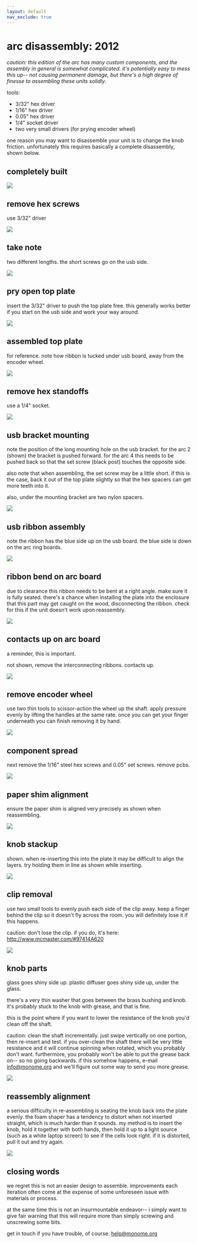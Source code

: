 ```yaml
---
layout: default
nav_exclude: true
---
```

# arc disassembly: 2012


*caution: this edition of the arc has many custom components, and the assembly in general is somewhat complicated. it's potentially easy to mess this up-- not causing permanent damage, but there's a high degree of finesse to assembling these units solidly.*

tools:

- 3/32" hex driver
- 1/16" hex driver
- 0.05" hex driver
- 1/4" socket driver
- two very small drivers (for prying encoder wheel)


one reason you may want to disassemble your unit is to change the knob friction. unfortunately this requires basically a complete disassembly, shown below.


## completely built

![](/docs/arc/disassembly/images/tech-hardware-disassembly-arc-2012-01.jpg)

## remove hex screws

use 3/32" driver

![](/docs/arc/disassembly/images/tech-hardware-disassembly-arc-2012-02.jpg)

## take note

two different lengths. the short screws go on the usb side.

![](/docs/arc/disassembly/images/tech-hardware-disassembly-arc-2012-03.jpg)

## pry open top plate

insert the 3/32" driver to push the top plate free. this generally works better if you start on the usb side and work your way around.

![](/docs/arc/disassembly/images/tech-hardware-disassembly-arc-2012-04.jpg)

## assembled top plate

for reference. note how ribbon is tucked under usb board, away from the encoder wheel.

![](/docs/arc/disassembly/images/tech-hardware-disassembly-arc-2012-05.jpg)

## remove hex standoffs

use a 1/4" socket.

![](/docs/arc/disassembly/images/tech-hardware-disassembly-arc-2012-06.jpg)

## usb bracket mounting

note the position of the long mounting hole on the usb bracket. for the arc 2 (shown) the bracket is pushed forward. for the arc 4 this needs to be pushed back so that the set screw (black post) touches the opposite side.

also note that when assembling, the set screw may be a little short. if this is the case, back it out of the top plate slightly so that the hex spacers can get more teeth into it.

also, under the mounting bracket are two nylon spacers.

![](/docs/arc/disassembly/images/tech-hardware-disassembly-arc-2012-07.jpg)

## usb ribbon assembly

note the ribbon has the blue side up on the usb board. the blue side is down on the arc ring boards.

![](/docs/arc/disassembly/images/tech-hardware-disassembly-arc-2012-08.jpg)

## ribbon bend on arc board

due to clearance this ribbon needs to be bent at a right angle. make sure it is fully seated. there's a chance when installing the plate into the enclosure that this part may get caught on the wood, disconnecting the ribbon. check for this if the unit doesn't work upon reassembly.

![](/docs/arc/disassembly/images/tech-hardware-disassembly-arc-2012-09.jpg)

## contacts up on arc board

a reminder, this is important.

not shown, remove the interconnecting ribbons. contacts up.

![](/docs/arc/disassembly/images/tech-hardware-disassembly-arc-2012-10.jpg)

## remove encoder wheel

use two thin tools to scissor-action the wheel up the shaft. apply pressure evenly by lifting the handles at the same rate. once you can get your finger underneath you can finish removing it by hand.

![](/docs/arc/disassembly/images/tech-hardware-disassembly-arc-2012-11.jpg)

## component spread

next remove the 1/16" steel hex screws and 0.05" set screws. remove pcbs.

![](/docs/arc/disassembly/images/tech-hardware-disassembly-arc-2012-12.jpg)

## paper shim alignment

ensure the paper shim is aligned very precisely as shown when reassembling.

![](/docs/arc/disassembly/images/tech-hardware-disassembly-arc-2012-13.jpg)

## knob stackup

shown. when re-inserting this into the plate it may be difficult to align the layers. try holding them in line as shown while inserting.

![](/docs/arc/disassembly/images/tech-hardware-disassembly-arc-2012-14.jpg)

## clip removal

use two small tools to evenly push each side of the clip away. keep a finger behind the clip so it doesn't fly across the room. you will definitely lose it if this happens.

caution: don't lose the clip. if you do, it's here: http://www.mcmaster.com/#97414A620

![](/docs/arc/disassembly/images/tech-hardware-disassembly-arc-2012-15.jpg)

## knob parts

glass goes shiny side up. plastic diffuser goes shiny side up, under the glass.

there's a very thin washer that goes between the brass bushing and knob. it's probably stuck to the knob with grease, and that is fine.

this is the point where if you want to lower the resistance of the knob you'd clean off the shaft.

caution: clean the shaft incrementally. just swipe vertically on one portion, then re-insert and test. if you over-clean the shaft there will be very little resistance and it will continue spinning when rotated, which you probably don't want. furthermore, you probably won't be able to put the grease back on-- so no going backwards. if this somehow happens, e-mail info@monome.org and we'll figure out some way to send you more grease.

![](/docs/arc/disassembly/images/tech-hardware-disassembly-arc-2012-16.jpg)

## reassembly alignment

a serious difficulty in re-assembling is seating the knob back into the plate evenly. the foam shaper has a tendency to distort when not inserted straight, which is much harder than it sounds. my method is to insert the knob, hold it together with both hands, then hold it up to a light source (such as a white laptop screen) to see if the cells look right. if it is distorted, pull it out and try again.

![](/docs/arc/disassembly/images/tech-hardware-disassembly-arc-2012-17.jpg)


## closing words

we regret this is not an easier design to assemble. improvements each iteration often come at the expense of some unforeseen issue with materials or process.

at the same time this is not an insurmountable endeavor-- i simply want to give fair warning that this will require more than simply screwing and unscrewing some bits.

get in touch if you have trouble, of course. help@monome.org
